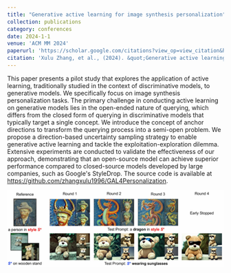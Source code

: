 ```yaml
---
title: "Generative active learning for image synthesis personalization"
collection: publications
category: conferences
date: 2024-1-1
venue: 'ACM MM 2024'
paperurl: 'https://scholar.google.com/citations?view_op=view_citation&hl=en&user=4UqJoGMAAAAJ&citation_for_view=4UqJoGMAAAAJ:2osOgNQ5qMEC'
citation: 'Xulu Zhang, et al., (2024). &quot;Generative active learning for image synthesis personalization.&quot; <i>ACM MM 2024</i>.'
---
```


This paper presents a pilot study that explores the application of active learning, traditionally studied in the context of discriminative models, to generative models. We specifically focus on image synthesis personalization tasks. The primary challenge in conducting active learning on generative models lies in the open-ended nature of querying, which differs from the closed form of querying in discriminative models that typically target a single concept. We introduce the concept of anchor directions to transform the querying process into a semi-open problem. We propose a direction-based uncertainty sampling strategy to enable generative active learning and tackle the exploitation-exploration dilemma. Extensive experiments are conducted to validate the effectiveness of our approach, demonstrating that an open-source model can achieve superior performance compared to closed-source models developed by large companies, such as Google's StyleDrop. The source code is available at https://github.com/zhangxulu1996/GAL4Personalization.


<img src='/images/paper4_fig.jpg'>
